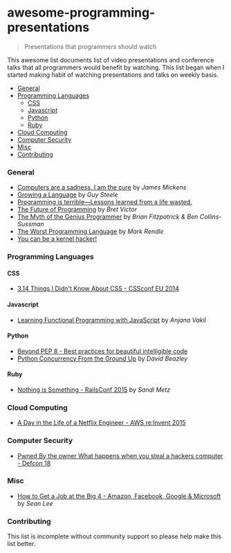 # awesome-programming-presentations

> Presentations that programmers should watch

This awesome list documents list of video presentations and conference talks that all programmers would benefit by watching. This list began when I started making habit of watching presentations and talks on weekly basis.

- [General](#general)
- [Programming Languages](#programming-languages)
  - [CSS](#css)
  - [Javascript](#javascript)
  - [Python](#python)
  - [Ruby](#ruby)
- [Cloud Computing](#cloud-computing)
- [Computer Security](#computer-security)
- [Misc](#misc)
- [Contributing](#contributing)

### General

- [Computers are a sadness, I am the cure](https://vimeo.com/95066828) by _James Mickens_
- [Growing a Language](https://www.youtube.com/watch?v=_ahvzDzKdB0) by _Guy Steele_
- [Programming is terrible—Lessons learned from a life wasted.](https://www.youtube.com/watch?v=csyL9EC0S0c)
- [The Future of Programming](https://vimeo.com/71278954) by _Bret Victor_
- [The Myth of the Genius Programmer](https://www.youtube.com/watch?v=0SARbwvhupQ) by _Brian Fitzpatrick & Ben Collins-Sussman_
- [The Worst Programming Language](https://www.infoq.com/presentations/worst-programming-language) by _Mark Rendle_
- [You can be a kernel hacker!](https://www.youtube.com/watch?v=0IQlpFWTFbM)

### Programming Languages

#### CSS

- [3.14 Things I Didn't Know About CSS - CSSconf EU 2014](https://www.youtube.com/watch?v=WjP7TEKB7Uo)

#### Javascript

- [Learning Functional Programming with JavaScript](https://www.youtube.com/watch?v=e-5obm1G_FY) by _Anjana Vakil_

#### Python

- [Beyond PEP 8 - Best practices for beautiful intelligible code](https://www.youtube.com/watch?v=wf-BqAjZb8M)
- [Python Concurrency From the Ground Up](https://www.youtube.com/watch?v=MCs5OvhV9S4) by _David Beazley_

#### Ruby

- [Nothing is Something - RailsConf 2015](https://www.youtube.com/watch?v=OMPfEXIlTVE) by _Sandi Metz_

### Cloud Computing

- [A Day in the Life of a Netflix Engineer - AWS re:Invent 2015](https://www.youtube.com/watch?v=-mL3zT1iIKw)

### Computer Security

- [Pwned By the owner What happens when you steal a hackers computer - Defcon 18](https://www.youtube.com/watch?v=U4oB28ksiIo)

### Misc

- [How to Get a Job at the Big 4 - Amazon, Facebook, Google & Microsoft](https://www.youtube.com/watch?v=YJZCUhxNCv8) by _Sean Lee_

### Contributing

This list is incomplete without community support so please help make this list better.
